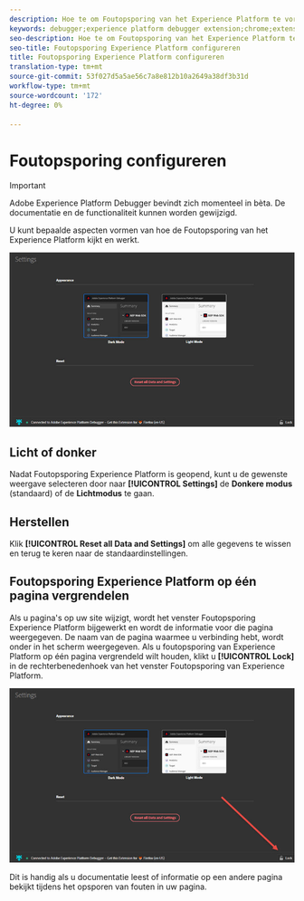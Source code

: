 ```yaml
---
description: Hoe te om Foutopsporing van het Experience Platform te vormen
keywords: debugger;experience platform debugger extension;chrome;extension;configure
seo-description: Hoe te om Foutopsporing van het Experience Platform te vormen
seo-title: Foutopsporing Experience Platform configureren
title: Foutopsporing Experience Platform configureren
translation-type: tm+mt
source-git-commit: 53f027d5a5ae56c7a8e812b10a2649a38df3b31d
workflow-type: tm+mt
source-wordcount: '172'
ht-degree: 0%

---
```



# Foutopsporing configureren

>[!IMPORTANT]
>
>Adobe Experience Platform Debugger bevindt zich momenteel in bèta. De documentatie en de functionaliteit kunnen worden gewijzigd.

U kunt bepaalde aspecten vormen van hoe de Foutopsporing van het Experience Platform kijkt en werkt.

![](assets/settings.jpg)

## Licht of donker

Nadat Foutopsporing Experience Platform is geopend, kunt u de gewenste weergave selecteren door naar **[!UICONTROL Settings]** de **Donkere modus** (standaard) of de **Lichtmodus** te gaan.

## Herstellen

Klik **[!UICONTROL Reset all Data and Settings]** om alle gegevens te wissen en terug te keren naar de standaardinstellingen.

## Foutopsporing Experience Platform op één pagina vergrendelen

Als u pagina&#39;s op uw site wijzigt, wordt het venster Foutopsporing Experience Platform bijgewerkt en wordt de informatie voor die pagina weergegeven. De naam van de pagina waarmee u verbinding hebt, wordt onder in het scherm weergegeven. Als u foutopsporing van Experience Platform op één pagina vergrendeld wilt houden, klikt u **[!UICONTROL Lock]** in de rechterbenedenhoek van het venster Foutopsporing van Experience Platform.

![](assets/lock.jpg)

Dit is handig als u documentatie leest of informatie op een andere pagina bekijkt tijdens het opsporen van fouten in uw pagina.